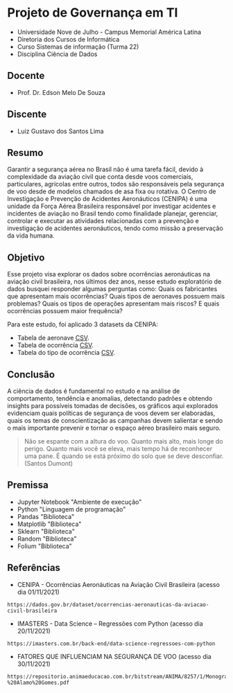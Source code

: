 # Projeto de Governança em TI

- Universidade Nove de Julho - Campus Memorial América Latina
- Diretoria dos Cursos de Informática
- Curso Sistemas de informação (Turma 22)
- Disciplina Ciência de Dados

## Docente

- Prof. Dr. Edson Melo De Souza

## Discente
 
- Luiz Gustavo dos Santos Lima

## Resumo

Garantir a segurança aérea no Brasil não é uma tarefa fácil, devido à complexidade da aviação civil que conta desde voos comerciais, particulares, agrícolas entre outros, todos são responsáveis pela segurança de voo desde de modelos chamados de asa fixa ou rotativa. O Centro de Investigação e Prevenção de Acidentes Aeronáuticos (CENIPA) é uma unidade da Força Aérea Brasileira responsável por investigar acidentes e incidentes de aviação no Brasil tendo como finalidade planejar, gerenciar, controlar e executar as atividades relacionadas com a prevenção e investigação de acidentes aeronáuticos, tendo como missão a preservação da vida humana.

## Objetivo

Esse projeto visa explorar os dados sobre ocorrências aeronáuticas na aviação civil brasileira, nos últimos dez anos, nesse estudo exploratório de dados busquei responder algumas perguntas como: Quais os fabricantes que apresentam mais ocorrências? Quais tipos de aeronaves possuem mais problemas? Quais os tipos de operações apresentam mais riscos? E quais ocorrências possuem maior frequência?

Para este estudo, foi aplicado 3 datasets da CENIPA:

- Tabela de aeronave [CSV](http://sistema.cenipa.aer.mil.br/cenipa/media/opendata/aeronave.csv).
- Tabela de ocorrência [CSV](http://sistema.cenipa.aer.mil.br/cenipa/media/opendata/ocorrencia.csv).
- Tabela do tipo de ocorrência [CSV](http://sistema.cenipa.aer.mil.br/cenipa/media/opendata/ocorrencia_tipo.csv).

## Conclusão

A ciência de dados é fundamental no estudo e na análise de comportamento, tendência e anomalias, detectando padrões e obtendo insights para possíveis tomadas de decisões, os gráficos aqui explorados evidenciam quais políticas de segurança de voos devem ser elaboradas, quais os temas de conscientização as campanhas devem salientar e sendo o mais importante prevenir e tornar o espaço aéreo brasileiro mais seguro.

> Não se espante com a altura do voo. Quanto mais alto, mais longe do perigo. Quanto mais você se eleva, mais tempo há de reconhecer uma pane. É quando se está próximo do solo que se deve desconfiar. (Santos Dumont)

## Premissa

- Jupyter Notebook "Ambiente de execução"
- Python "Linguagem de programação"
- Pandas "Biblioteca"
- Matplotlib "Biblioteca"
- Sklearn "Biblioteca"
- Random "Biblioteca"
- Folium "Biblioteca"

## Referências

- CENIPA - Ocorrências Aeronáuticas na Aviação Civil Brasileira (acesso dia 01/11/2021) 
```
https://dados.gov.br/dataset/ocorrencias-aeronauticas-da-aviacao-civil-brasileira
```
- IMASTERS - Data Science – Regressões com Python (acesso dia 20/11/2021) 
```
https://imasters.com.br/back-end/data-science-regressoes-com-python
```
- FATORES QUE INFLUENCIAM NA SEGURANÇA DE VOO (acesso dia 30/11/2021) 
```
https://repositorio.animaeducacao.com.br/bitstream/ANIMA/8257/1/Monografia-%20Alamo%20Gomes.pdf
```
